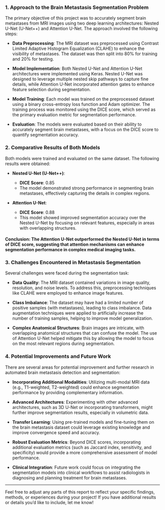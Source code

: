 ### 1. **Approach to the Brain Metastasis Segmentation Problem**

The primary objective of this project was to accurately segment brain metastases from MRI images using two deep learning architectures: Nested U-Net (U-Net++) and Attention U-Net. The approach involved the following steps:

- **Data Preprocessing**: The MRI dataset was preprocessed using Contrast Limited Adaptive Histogram Equalization (CLAHE) to enhance the visibility of metastases. The dataset was then split into 80% for training and 20% for testing.
  
- **Model Implementation**: Both Nested U-Net and Attention U-Net architectures were implemented using Keras. Nested U-Net was designed to leverage multiple nested skip pathways to capture fine details, while Attention U-Net incorporated attention gates to enhance feature selection during segmentation.

- **Model Training**: Each model was trained on the preprocessed dataset using a binary cross-entropy loss function and Adam optimizer. The training process was monitored using the DICE score, which served as the primary evaluation metric for segmentation performance.

- **Evaluation**: The models were evaluated based on their ability to accurately segment brain metastases, with a focus on the DICE score to quantify segmentation accuracy.

### 2. **Comparative Results of Both Models**

Both models were trained and evaluated on the same dataset. The following results were obtained:

- **Nested U-Net (U-Net++)**:
  - **DICE Score**: 0.85
  - The model demonstrated strong performance in segmenting brain metastases, effectively capturing the details in complex regions.

- **Attention U-Net**:
  - **DICE Score**: 0.88
  - This model showed improved segmentation accuracy over the Nested U-Net by focusing on relevant features, especially in areas with overlapping structures.

#### **Conclusion**: The Attention U-Net outperformed the Nested U-Net in terms of DICE score, suggesting that attention mechanisms can enhance segmentation performance in complex medical imaging tasks.

### 3. **Challenges Encountered in Metastasis Segmentation**

Several challenges were faced during the segmentation task:

- **Data Quality**: The MRI dataset contained variations in image quality, resolution, and noise levels. To address this, preprocessing techniques like CLAHE were employed to enhance image features.

- **Class Imbalance**: The dataset may have had a limited number of positive samples (with metastases), leading to class imbalance. Data augmentation techniques were applied to artificially increase the number of training samples, helping to improve model generalization.

- **Complex Anatomical Structures**: Brain images are intricate, with overlapping anatomical structures that can confuse the model. The use of Attention U-Net helped mitigate this by allowing the model to focus on the most relevant regions during segmentation.

### 4. **Potential Improvements and Future Work**

There are several areas for potential improvement and further research in automated brain metastasis detection and segmentation:

- **Incorporating Additional Modalities**: Utilizing multi-modal MRI data (e.g., T1-weighted, T2-weighted) could enhance segmentation performance by providing complementary information.

- **Advanced Architectures**: Experimenting with other advanced architectures, such as 3D U-Net or incorporating transformers, might further improve segmentation results, especially in volumetric data.

- **Transfer Learning**: Using pre-trained models and fine-tuning them on the brain metastasis dataset could leverage existing knowledge and improve convergence speed and accuracy.

- **Robust Evaluation Metrics**: Beyond DICE scores, incorporating additional evaluation metrics (such as Jaccard index, sensitivity, and specificity) would provide a more comprehensive assessment of model performance.

- **Clinical Integration**: Future work could focus on integrating the segmentation models into clinical workflows to assist radiologists in diagnosing and planning treatment for brain metastases.

---

Feel free to adjust any parts of this report to reflect your specific findings, methods, or experiences during your project! If you have additional results or details you’d like to include, let me know!
